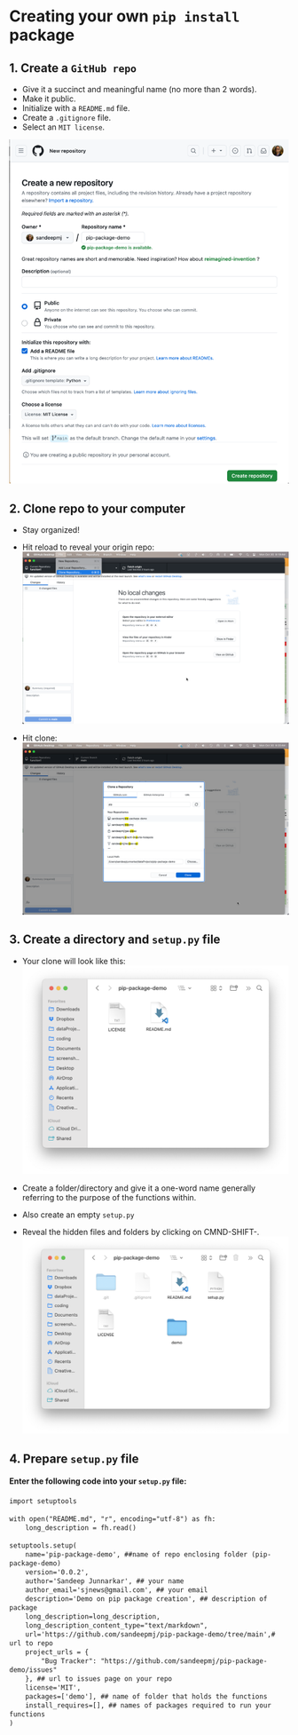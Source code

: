 # Creating your own ```pip install``` package

## 1. Create a ```GitHub repo```

- Give it a succinct and meaningful name (no more than 2 words).
- Make it public.
- Initialize with a ```README.md``` file.
- Create a ```.gitignore``` file.
- Select an ```MIT license```.

![Repo image](/images/01-create-repo.png)

## 2. Clone repo to your computer
- Stay organized!
- Hit reload to reveal your origin repo:
![Clone 1 image](/images/02A-clone.png)

- Hit clone:
![Clone 2 image](/images/02b-clone.png)

## 3. Create a directory and ```setup.py``` file
- Your clone will look like this:
![files and folder](/images/03A-organization.png)

- Create a folder/directory and give it a one-word name generally referring to the purpose of the functions within.
- Also create an empty ```setup.py```
- Reveal the hidden files and folders by clicking on CMND-SHIFT-.
![Reveal hiddens files and folder](/images/03B-organization.png)

## 4. Prepare ```setup.py``` file
#### Enter the following code into your ```setup.py``` file:

```
import setuptools

with open("README.md", "r", encoding="utf-8") as fh:
    long_description = fh.read()

setuptools.setup(
    name='pip-package-demo', ##name of repo enclosing folder (pip-package-demo)
    version='0.0.2',
    author='Sandeep Junnarkar', ## your name
    author_email='sjnews@gmail.com', ## your email
    description='Demo on pip package creation', ## description of package
    long_description=long_description,
    long_description_content_type="text/markdown",
    url='https://github.com/sandeepmj/pip-package-demo/tree/main',# url to repo
    project_urls = {
        "Bug Tracker": "https://github.com/sandeepmj/pip-package-demo/issues"
    }, ## url to issues page on your repo
    license='MIT',
    packages=['demo'], ## name of folder that holds the functions
    install_requires=[], ## names of packages required to run your functions
)



```


